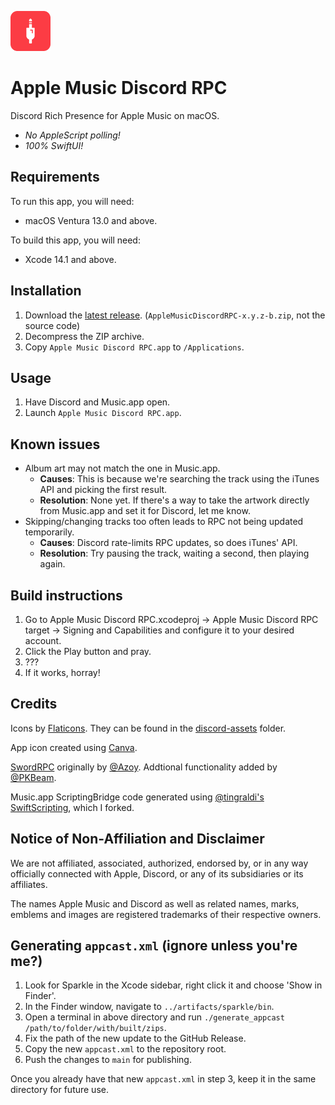 ![Apple Music Discord RPC icon](/icon-resized-rounded.png)

# Apple Music Discord RPC
Discord Rich Presence for Apple Music on macOS.

- *No AppleScript polling!*
- *100% SwiftUI!*

## Requirements
To run this app, you will need:
- macOS Ventura 13.0 and above.

To build this app, you will need:
- Xcode 14.1 and above.

## Installation
1. Download the [latest release](https://github.com/jkelol111/AppleMusicDiscordRPC/releases/latest). (`AppleMusicDiscordRPC-x.y.z-b.zip`, not the source code)
2. Decompress the ZIP archive.
3. Copy `Apple Music Discord RPC.app` to `/Applications`.

## Usage
1. Have Discord and Music.app open.
2. Launch `Apple Music Discord RPC.app`.

## Known issues
- Album art may not match the one in Music.app.
  - **Causes**: This is because we're searching the track using the iTunes API and picking the first result.
  - **Resolution**: None yet. If there's a way to take the artwork directly from Music.app and set it for Discord, let me know.
- Skipping/changing tracks too often leads to RPC not being updated temporarily.
  - **Causes**: Discord rate-limits RPC updates, so does iTunes' API.
  - **Resolution**: Try pausing the track, waiting a second, then playing again.

## Build instructions
1. Go to Apple Music Discord RPC.xcodeproj ->  Apple Music Discord RPC target -> Signing and Capabilities and configure it to your desired account.
2. Click the Play button and pray.
3. ???
4. If it works, horray!

## Credits
Icons by [Flaticons](https://www.flaticon.com/). They can be found in the [discord-assets](./discord-assets/) folder.

App icon created using [Canva](https://www.canva.com/).

[SwordRPC](https://github.com/Azoy/SwordRPC) originally by [@Azoy](https://github.com/Azoy). Addtional functionality added by [@PKBeam](https://github.com/PKBeam).

Music.app ScriptingBridge code generated using [@tingraldi's](https://github.com/tingraldi) [SwiftScripting](https://github.com/tingraldi/SwiftScripting), which I forked.

## Notice of Non-Affiliation and Disclaimer
We are not affiliated, associated, authorized, endorsed by, or in any way officially connected with Apple, Discord, or any of its subsidiaries or its affiliates.

The names Apple Music and Discord as well as related names, marks, emblems and images are registered trademarks of their respective owners.

## Generating `appcast.xml` (ignore unless you're me?)
1. Look for Sparkle in the Xcode sidebar, right click it and choose 'Show in Finder'.
2. In the Finder window, navigate to `../artifacts/sparkle/bin`.
3. Open a terminal in above directory and run `./generate_appcast /path/to/folder/with/built/zips`.
4. Fix the path of the new update to the GitHub Release.
5. Copy the new `appcast.xml` to the repository root.
6. Push the changes to `main` for publishing.

Once you already have that new `appcast.xml` in step 3, keep it in the same directory for future use.
